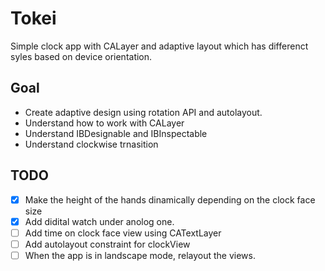 # Tokei
Simple clock app with CALayer and adaptive layout which has differenct syles based on device orientation.

## Goal
- Create adaptive design using rotation API and autolayout.
- Understand how to work with CALayer
- Understand IBDesignable and IBInspectable
- Understand clockwise trnasition


## TODO
- [x] Make the height of the hands dinamically depending on the clock face size
- [x] Add didital watch under anolog one.
- [ ] Add time on clock face view using CATextLayer
- [ ] Add autolayout constraint for clockView
- [ ] When the app is in landscape mode, relayout the views.
